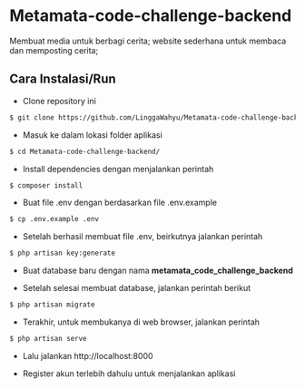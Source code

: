 # Metamata-code-challenge-backend

Membuat media untuk berbagi cerita; website sederhana untuk membaca dan memposting cerita;

## Cara Instalasi/Run

-   Clone repository ini

```sh
$ git clone https://github.com/LinggaWahyu/Metamata-code-challenge-backend.git
```

-   Masuk ke dalam lokasi folder aplikasi

```sh
$ cd Metamata-code-challenge-backend/
```

-   Install dependencies dengan menjalankan perintah

```sh
$ composer install
```

-   Buat file .env dengan berdasarkan file .env.example

```sh
$ cp .env.example .env
```

-   Setelah berhasil membuat file .env, beirkutnya jalankan perintah

```sh
$ php artisan key:generate
```

-   Buat database baru dengan nama **metamata_code_challenge_backend**

-   Setelah selesai membuat database, jalankan perintah berikut

```sh
$ php artisan migrate
```

-   Terakhir, untuk membukanya di web browser, jalankan perintah

```sh
$ php artisan serve
```

-   Lalu jalankan http://localhost:8000

-   Register akun terlebih dahulu untuk menjalankan aplikasi

